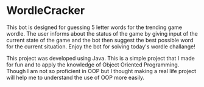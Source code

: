 # WordleCracker
This bot is designed for guessing 5 letter words for the trending game wordle. The user informs about the status of the game by giving input of the current state of the game and the bot then suggest the best possible word for the current situation. Enjoy the bot for solving today's wordle challange!

This project was developed using Java. This is a simple project that I made for fun and to apply the knowledge of Object Oriented Programming. Though I am not so proficient in OOP but I thought making a real life project will help me to understand the use of OOP more easily. 

